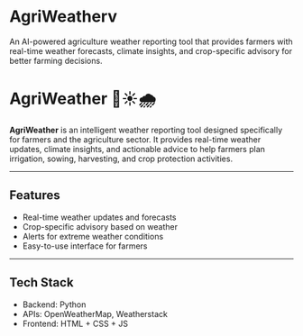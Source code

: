 # AgriWeatherv
An AI-powered agriculture weather reporting tool that provides farmers with real-time weather forecasts, climate insights, and crop-specific advisory for better farming decisions.
# AgriWeather 🌾☀️🌧️

**AgriWeather** is an intelligent weather reporting tool designed specifically for farmers and the agriculture sector. It provides real-time weather updates, climate insights, and actionable advice to help farmers plan irrigation, sowing, harvesting, and crop protection activities.

---

## Features
- Real-time weather updates and forecasts
- Crop-specific advisory based on weather
- Alerts for extreme weather conditions
- Easy-to-use interface for farmers

---

## Tech Stack
- Backend: Python
- APIs: OpenWeatherMap, Weatherstack
- Frontend:  HTML + CSS + JS


